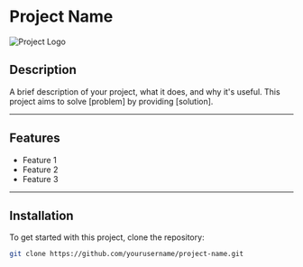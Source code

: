 # Project Name

![Project Logo](https://img.freepik.com/free-vector/bird-colorful-logo-gradient-vector_343694-1365.jpg)

## Description

A brief description of your project, what it does, and why it's useful. This project aims to solve [problem] by providing [solution].

---

## Features

- Feature 1
- Feature 2
- Feature 3

---

## Installation

To get started with this project, clone the repository:

```bash
git clone https://github.com/yourusername/project-name.git